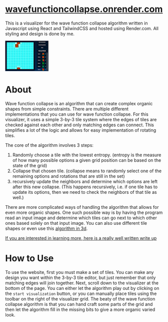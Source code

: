 # [wavefunctioncollapse.onrender.com](https://wavefunctioncollapse.onrender.com)

This is a visualizer for the wave function collapse algorithm written in Javascript using React and TailwindCSS and hosted using Render.com. All styling and design is done by me.

![wave function collapse](wavefunction.gif)

# About

Wave function collapse is an algorithm that can create complex organic shapes from simple constraints. There are multiple different implementations that you can use for wave function collapse. For this visualizer, it uses a simple 3-by-3 tile system where the edges of tiles are checked against each other and only matching edges can connect. This simplifies a lot of the logic and allows for easy implementation of rotating tiles.

The core of the algorithm involves 3 steps:

1. Randomly choose a tile with the lowest entropy. (entropy is the measure of how many possible options a given grid position can be based on the state of the grid)
2. Collapse that chosen tile. (collapse means to randomly select one of the remaining options and rotations that are still in the set)
3. recursively update the neighbors and determine which options are left after this new collapse. (This happens recursively, i.e. if one tile has to update its options, then we need to check the neighbors of that tile as well.)

There are more complicated ways of handling the algorithm that allows for even more organic shapes. One such possible way is by having the program read an input image and determine which tiles can go next to which other ones based solely on that input image. You can also use different tile shapes or even use this [algorithm in 3d](https://www.uproomgames.com/dev-log/wave-function-collapse).

[If you are interested in learning more, here is a really well written write up](https://robertheaton.com/2018/12/17/wavefunction-collapse-algorithm/)

# How to Use

To use the website, first you must make a set of tiles. You can make any design you want within the 3-by-3 tile editor, but just remember that only matching edges will join together. Next, scroll down to the visualizer at the bottom of the page. You can either let the algorithm play out by clicking on the `start visualization` button, or you can manually place tiles using the toolbar on the right of the visualizer grid. The beaty of the wave function collapse algorithm is that you can hand craft some parts of the grid and then let the algorithm fill in the missing bits to give a more organic varied look.
